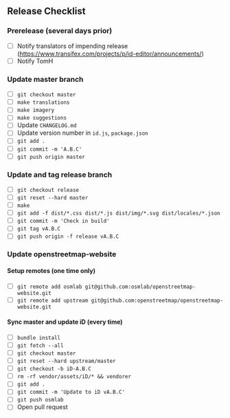 ## Release Checklist

### Prerelease (several days prior)
- [ ] Notify translators of impending release
  (https://www.transifex.com/projects/p/id-editor/announcements/)
- [ ] Notify TomH

### Update master branch
- [ ] `git checkout master`
- [ ] `make translations`
- [ ] `make imagery`
- [ ] `make suggestions`
- [ ] Update `CHANGELOG.md`
- [ ] Update version number in `id.js`, `package.json`
- [ ] `git add .`
- [ ] `git commit -m 'A.B.C'`
- [ ] `git push origin master`

### Update and tag release branch
- [ ] `git checkout release`
- [ ] `git reset --hard master`
- [ ] `make`
- [ ] `git add -f dist/*.css dist/*.js dist/img/*.svg dist/locales/*.json`
- [ ] `git commit -m 'Check in build'`
- [ ] `git tag vA.B.C`
- [ ] `git push origin -f release vA.B.C`

### Update openstreetmap-website

#### Setup remotes (one time only)

- [ ] `git remote add osmlab git@github.com:osmlab/openstreetmap-website.git`
- [ ] `git remote add upstream git@github.com:openstreetmap/openstreetmap-website.git`

#### Sync master and update iD (every time)

- [ ] `bundle install`
- [ ] `git fetch --all`
- [ ] `git checkout master`
- [ ] `git reset --hard upstream/master`
- [ ] `git checkout -b iD-A.B.C`
- [ ] `rm -rf vendor/assets/iD/* && vendorer`
- [ ] `git add .`
- [ ] `git commit -m 'Update to iD vA.B.C'`
- [ ] `git push osmlab`
- [ ] Open pull request
